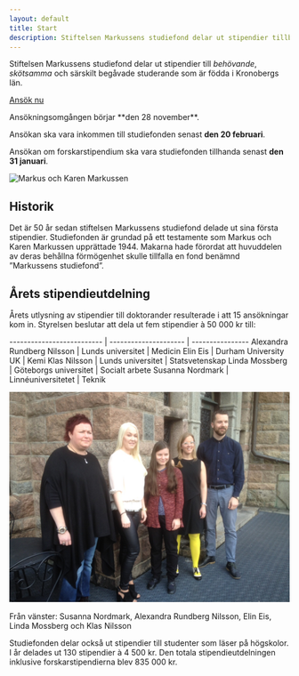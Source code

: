 ```yaml
---
layout: default
title: Start
description: Stiftelsen Markussens studiefond delar ut stipendier tillbehövande, skötsamma och särskilt begåvade studerande som är födda i Kronobergs län
---
```


<section class="content--apply" markdown="1">

Stiftelsen Markussens studiefond delar ut stipendier till *behövande*,
*skötsamma* och särskilt begåvade studerande som är födda i Kronobergs län.

<a href="http://app.markussens.se/" class="button button--primary"
  title="Ansök nu">
  Ansök nu
</a>

<div class="alert" markdown="1">
Ansökningsomgången börjar **den 28 november**.

Ansökan ska vara inkommen till studiefonden senast **den 20 februari**.

Ansökan om forskarstipendium ska vara studiefonden tillhanda senast **den 31
januari**.
</div>

</section>

<section class="content--regular content--start" markdown="1">

<img src="/images/markus-karen-markussen.jpg" alt="Markus och Karen Markussen"/>

<h2 class="title--section">Historik</h2>
Det är 50 år sedan stiftelsen Markussens studiefond delade ut sina första
stipendier. Studiefonden är grundad på ett testamente som Markus och Karen
Markussen upprättade 1944. Makarna hade förordat att huvuddelen av deras
behållna förmögenhet skulle tillfalla en fond benämnd ”Markussens studiefond”.

</section>

<section class="content--regular" markdown="1">

<h2 class="title--section">Årets stipendieutdelning</h2>

<div class="Row">

<div class="Col medium span-8">

Årets utlysning av stipendier till doktorander resulterade i att 15 ansökningar
kom in. Styrelsen beslutar att dela ut fem stipendier à 50 000 kr till:

<div markdown="1" class="TableWrapper">

-------------------------- | --------------------- | ----------------
Alexandra Rundberg Nilsson | Lunds universitet     |  Medicin
Elin Eis                   | Durham University UK  |  Kemi
Klas Nilsson               | Lunds universitet     |  Statsvetenskap
Linda Mossberg             | Göteborgs universitet |  Socialt arbete
Susanna Nordmark           | Linnéuniversitetet    |  Teknik

</div>

</div>

<div class="Col medium span-4">

<p class="ImageWrapper max-300" markdown="1">

<a href="/images/2016-stipendiater.jpg">
  <img src="/images/2016-stipendiater.jpg" alt="Stipendiater 2016"/>
</a>

Från vänster: Susanna Nordmark, Alexandra Rundberg Nilsson, Elin Eis,
Linda Mossberg och Klas Nilsson
</p>

</div>

</div>

Studiefonden delar också ut stipendier till studenter som läser på högskolor.
I år delades ut 130 stipendier à 4 500 kr. Den totala stipendieutdelningen
inklusive forskarstipendierna blev 835 000 kr.
</section>
